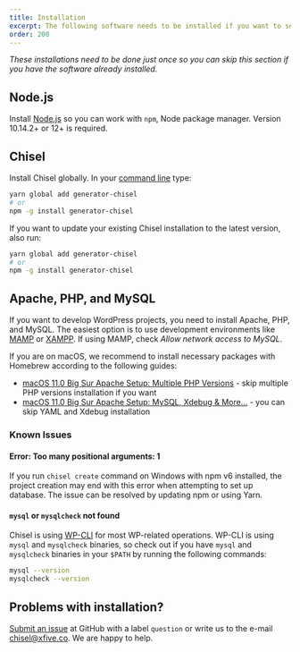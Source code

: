 ```yaml
---
title: Installation
excerpt: The following software needs to be installed if you want to setup and develop projects with Chisel
order: 200
---
```


_These installations need to be done just once so you can skip this section if you have the software already installed._

## Node.js

Install [Node.js](https://nodejs.org/) so you can work with `npm`, Node package manager. Version 10.14.2+ or 12+ is required.

## Chisel

Install Chisel globally. In your [command line](https://webdesign.tutsplus.com/articles/the-command-line-for-web-design-introduction--cms-23493) type:

```bash
yarn global add generator-chisel
# or
npm -g install generator-chisel
```

If you want to update your existing Chisel installation to the latest version, also run:

```bash
yarn global add generator-chisel
# or
npm -g install generator-chisel
```

## Apache, PHP, and MySQL

If you want to develop WordPress projects, you need to install Apache, PHP, and MySQL. The easiest option is to use development environments like [MAMP](https://www.mamp.info/en/) or [XAMPP](https://www.apachefriends.org). If using MAMP, check _Allow network access to MySQL_.

If you are on macOS, we recommend to install necessary packages with Homebrew according to the following guides:

- [macOS 11.0 Big Sur Apache Setup: Multiple PHP Versions](https://getgrav.org/blog/macos-bigsur-apache-multiple-php-versions) - skip multiple PHP versions installation if you want
- [macOS 11.0 Big Sur Apache Setup: MySQL, Xdebug & More...](https://getgrav.org/blog/macos-bigsur-apache-mysql-vhost-apc) - you can skip YAML and Xdebug installation

### Known Issues

#### Error: Too many positional arguments: 1

If you run `chisel create` command on Windows with npm v6 installed, the project creation may end with this error when attempting to set up database. The issue can be resolved by updating npm or using Yarn.

#### `mysql` or `mysqlcheck` not found

Chisel is using [WP-CLI](https://wp-cli.org/) for most WP-related operations. WP-CLI is using `mysql` and `mysqlcheck` binaries, so check out if you have `mysql` and `mysqlcheck` binaries in your `$PATH` by running the following commands:

```bash
mysql --version
mysqlcheck --version
```

## Problems with installation?

[Submit an issue](https://github.com/xfiveco/generator-chisel/issues) at GitHub with a label `question` or write us to the e-mail [chisel@xfive.co](mailto:chisel@xfive.co). We are happy to help.

